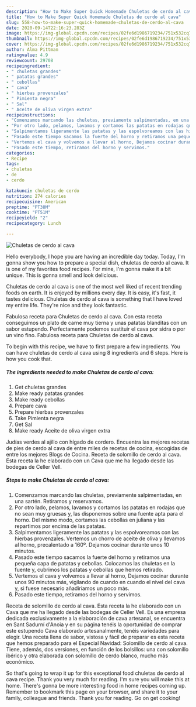 ```yaml
---
description: "How to Make Super Quick Homemade Chuletas de cerdo al cava"
title: "How to Make Super Quick Homemade Chuletas de cerdo al cava"
slug: 558-how-to-make-super-quick-homemade-chuletas-de-cerdo-al-cava
date: 2020-09-14T22:16:23.283Z
image: https://img-global.cpcdn.com/recipes/02fe6d1986719234/751x532cq70/chuletas-de-cerdo-al-cava-foto-principal.jpg
thumbnail: https://img-global.cpcdn.com/recipes/02fe6d1986719234/751x532cq70/chuletas-de-cerdo-al-cava-foto-principal.jpg
cover: https://img-global.cpcdn.com/recipes/02fe6d1986719234/751x532cq70/chuletas-de-cerdo-al-cava-foto-principal.jpg
author: Alma Pittman
ratingvalue: 4.9
reviewcount: 29708
recipeingredient:
- " chuletas grandes"
- " patatas grandes"
- " cebollas"
- " cava"
- " hierbas provenzales"
- " Pimienta negra"
- " Sal"
- " Aceite de oliva virgen extra"
recipeinstructions:
- "Comenzamos marcando las chuletas, previamente salpimentadas, en una sartén. Retiramos y reservamos."
- "Por otro lado, pelamos, lavamos y cortamos las patatas en rodajas que no sean muy gruesas y, las disponemos sobre una fuente apta para el horno. Del mismo modo, cortamos las cebollas en juliana y las repartimos por encima de las patatas."
- "Salpimentamos ligeramente las patatas y las espolvoreamos con las hierbas provenzales. Vertemos un chorro de aceite de oliva y  llevamos al horno, precalentado a 160º. Dejamos cocinar durante unos 10 minutos."
- "Pasado este tiempo sacamos la fuerte del horno y retiramos una pequeña capa de patatas y cebollas. Colocamos las chuletas en la fuente y, cubrimos los patatas y cebollas que hemos retirado."
- "Vertemos el cava y volvemos a llevar al horno, Dejamos cocinar durante unos 90 minutos más, vigilando de cuando en cuando el nivel del cava y, si fuese necesario añadiriamos un poco más."
- "Pasado este tiempo, retiramos del horno y servimos."
categories:
- Recipe
tags:
- chuletas
- de
- cerdo

katakunci: chuletas de cerdo 
nutrition: 274 calories
recipecuisine: American
preptime: "PT38M"
cooktime: "PT51M"
recipeyield: "2"
recipecategory: Lunch

---
```



![Chuletas de cerdo al cava](https://img-global.cpcdn.com/recipes/02fe6d1986719234/751x532cq70/chuletas-de-cerdo-al-cava-foto-principal.jpg)

Hello everybody, I hope you are having an incredible day today. Today, I'm gonna show you how to prepare a special dish, chuletas de cerdo al cava. It is one of my favorites food recipes. For mine, I'm gonna make it a bit unique. This is gonna smell and look delicious.

Chuletas de cerdo al cava is one of the most well liked of recent trending foods on earth. It is enjoyed by millions every day. It is easy, it's fast, it tastes delicious. Chuletas de cerdo al cava is something that I have loved my entire life. They're nice and they look fantastic.

Fabulosa receta para Chuletas de cerdo al cava. Con esta receta conseguimos un plato de carne muy tierna y unas patatas blanditas con un sabor estupendo. Perfectamente podemos sustituir el cava por sidra o por un vino fino. Fabulosa receta para Chuletas de cerdo al cava.


To begin with this recipe, we have to first prepare a few ingredients. You can have chuletas de cerdo al cava using 8 ingredients and 6 steps. Here is how you cook that.

<!--inarticleads1-->

##### The ingredients needed to make Chuletas de cerdo al cava:

1. Get  chuletas grandes
1. Make ready  patatas grandes
1. Make ready  cebollas
1. Prepare  cava
1. Prepare  hierbas provenzales
1. Take  Pimienta negra
1. Get  Sal
1. Make ready  Aceite de oliva virgen extra


Judías verdes al ajillo con hígado de cordero. Encuentra las mejores recetas de pies de cerdo al cava de entre miles de recetas de cocina, escogidas de entre los mejores Blogs de Cocina. Receta de solomillo de cerdo al cava. Esta receta la he elaborado con un Cava que me ha llegado desde las bodegas de Celler Vell. 

<!--inarticleads2-->

##### Steps to make Chuletas de cerdo al cava:

1. Comenzamos marcando las chuletas, previamente salpimentadas, en una sartén. Retiramos y reservamos.
1. Por otro lado, pelamos, lavamos y cortamos las patatas en rodajas que no sean muy gruesas y, las disponemos sobre una fuente apta para el horno. Del mismo modo, cortamos las cebollas en juliana y las repartimos por encima de las patatas.
1. Salpimentamos ligeramente las patatas y las espolvoreamos con las hierbas provenzales. Vertemos un chorro de aceite de oliva y  llevamos al horno, precalentado a 160º. Dejamos cocinar durante unos 10 minutos.
1. Pasado este tiempo sacamos la fuerte del horno y retiramos una pequeña capa de patatas y cebollas. Colocamos las chuletas en la fuente y, cubrimos los patatas y cebollas que hemos retirado.
1. Vertemos el cava y volvemos a llevar al horno, Dejamos cocinar durante unos 90 minutos más, vigilando de cuando en cuando el nivel del cava y, si fuese necesario añadiriamos un poco más.
1. Pasado este tiempo, retiramos del horno y servimos.


Receta de solomillo de cerdo al cava. Esta receta la he elaborado con un Cava que me ha llegado desde las bodegas de Celler Vell. Es una empresa dedicada exclusivamente a la elaboración de cava artesanal, se encuentra en Sant Sadurní d&#39;Anoia y en su página tenéis la oportunidad de comprar este estupendo Cava elaborado artesanalmente, tenéis variedades para elegir. Una receta llena de sabor, vistosa y fácil de preparar es esta receta que hemos preparado para el Especial Navidad: Solomillo de cerdo al cava. Tiene, además, dos versiones, en función de los bolsillos: una con solomillo ibérico y otra elaborada con solomillo de cerdo blanco, mucho más económico. 

So that's going to wrap it up for this exceptional food chuletas de cerdo al cava recipe. Thank you very much for reading. I'm sure you will make this at home. There's gonna be more interesting food in home recipes coming up. Remember to bookmark this page on your browser, and share it to your family, colleague and friends. Thank you for reading. Go on get cooking!
